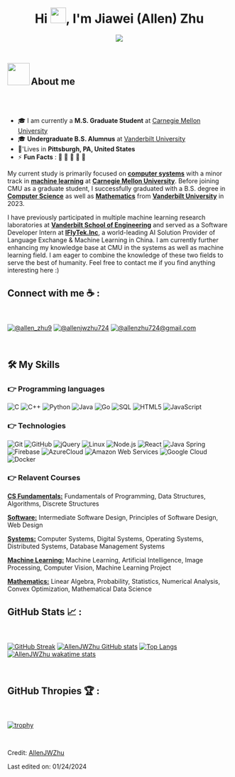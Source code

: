 <h1 align="center">Hi <img src="https://media.giphy.com/media/hvRJCLFzcasrR4ia7z/giphy.gif" width="35">, I'm Jiawei (Allen) Zhu</h1>
<p align="center">
  <img src="https://github.com/thompsonemerson/thompsonemerson/raw/master/cover-thompson.png" />
</p>

<br><br>
<img align="left" src = "https://user-images.githubusercontent.com/63050133/156777293-72a6e681-2582-4a9d-ad92-09d1181d47c7.gif" width = 50px height=50px>
<h2 align="left" font-weight="bold">About me</h2>  
<br><br>

- 🎓 I am currently a **M.S. Graduate Student** at [Carnegie Mellon University](https://www.cmu.edu/)
- 🎓 **Undergraduate B.S. Alumnus** at [Vanderbilt University](https://www.vanderbilt.edu/)
- 🏡'Lives in **Pittsburgh, PA, United States**
- ⚡ **Fun Facts** : 🍕 🏉 🏏 🎥 🚞

My current study is primarily focused on <ins>**computer systems**</ins> with a minor track in <ins>**machine learning**</ins> at <ins>**Carnegie Mellon University**</ins>. Before joining CMU as a graduate student, I successfully graduated with a B.S. degree in <ins>**Computer Science**</ins> as well as <ins>**Mathematics**</ins> from <ins>**Vanderbilt University**</ins> in 2023. <br>

I have previously participated in multiple machine learning research laboratories at <ins>**Vanderbilt School of Engineering**</ins> and served as a Software Developer Intern at <ins>**IFlyTek.Inc**</ins>, a world-leading AI Solution Provider of Language Exchange & Machine Learning in China. I am currently further enhancing my knowledge base at CMU in the systems as well as machine learning field. I am eager to combine the knowledge of these two fields to serve the best of humanity. Feel free to contact me if you find anything interesting here :)
<br>

## Connect with me ☕ :
<br>

[![@allen_zhu9](https://img.icons8.com/fluency/48/000000/instagram-new.png "@allen_zhu9")](https://www.instagram.com/allen_zhu9/) [![@allenjwzhu724](https://img.icons8.com/fluency/48/000000/linkedin.png "@allenjwzhu724")](https://www.linkedin.com/in/allenjwzhu724/) [![@allenzhu724@gmail.com](https://img.icons8.com/fluency/48/000000/apple-mail.png "@allenzhu724@gmail.com")](@allenzhu724gmail.com)

<br>

## 🛠️ My Skills

### 👉 Programming languages

![C](https://img.shields.io/badge/-C-000000?style=flat&logo=c)
![C++](https://img.shields.io/badge/-C++-000000?style=flat&logo=c%2B%2B)
![Python](https://img.shields.io/badge/-Python-000000?style=flat&logo=python)
![Java](https://img.shields.io/badge/-Java-000000?style=flat&logo=java)
![Go](https://img.shields.io/badge/-Go-000000?style=flat&logo=go)
![SQL](https://img.shields.io/badge/-SQL-000000?style=flat&logo=postgresql)
![HTML5](https://img.shields.io/badge/-HTML5-000000?style=flat&logo=html5)
![JavaScript](https://img.shields.io/badge/-JavaScript-000000?style=flat&logo=javascript)

### 👉 Technologies

![Git](https://img.shields.io/badge/-Git-222222?style=flat&logo=git&logoColor=F05032)
![GitHub](https://img.shields.io/badge/-GitHub-222222?style=flat&logo=github&logoColor=181717)
![jQuery](https://img.shields.io/badge/-jQuery-222222?style=flat&logo=jQuery&logoColor=0769AD)
![Linux](https://img.shields.io/badge/-Linux-222222?style=flat&logo=linux&logoColor=FCC624)
![Node.js](https://img.shields.io/badge/-Node.js-222222?style=flat&logo=node.js&logoColor=339933)
![React](https://img.shields.io/badge/-React-222222?style=flat&logo=React&logoColor=61DAFB)
![Java Spring](https://img.shields.io/badge/-Spring-222222?style=flat&logo=spring&logoColor=6DB33F)
![Firebase](https://img.shields.io/badge/Firebase-222222?style=flat-square&logo=firebase)
![AzureCloud](https://img.shields.io/badge/Microsoft%20Azure-222222?style=flat-square&logo=microsoft-azure)
![Amazon Web Services](https://img.shields.io/badge/-Amazon%20Web%20Services-222222?style=flat-square&logo=Amazon-Web-Service)
![Google Cloud](https://img.shields.io/badge/Google%20Cloud-black?style=flat-square&logo=google-cloud)
![Docker](https://img.shields.io/badge/-Docker-black?style=flat-square&logo=docker)
<br/>

### 👉 Relavent Courses
<ins>**CS Fundamentals:**</ins> Fundamentals of Programming, Data Structures, Algorithms, Discrete Structures

<ins>**Software:**</ins> Intermediate Software Design, Principles of Software Design, Web Design

<ins>**Systems:**</ins> Computer Systems, Digital Systems, Operating Systems, Distributed Systems, Database Management Systems

<ins>**Machine Learning:**</ins> Machine Learning, Artificial Intelligence, Image Processing, Computer Vision, Machine Learning Project

<ins>**Mathematics:**</ins> Linear Algebra, Probability, Statistics, Numerical Analysis, Convex Optimization, Mathematical Data Science

## GitHub Stats 📈 :

<br>

[![GitHub Streak](https://github-readme-streak-stats.herokuapp.com?user=AllenJWZhu&theme=algolia&date_format=M%20j%5B%2C%20Y%5D)](https://git.io/streak-stats) [![AllenJWZhu GitHub stats](https://github-readme-stats.vercel.app/api?username=AllenJWZhu&theme=algolia)](https://github.com/AllenJWZhu/github-readme-stats) [![Top Langs](https://github-readme-stats.vercel.app/api/top-langs/?username=AllenJWZhu&theme=algolia)](https://github.com/AllenJWZhu/github-readme-stats) [![AllenJWZhu wakatime stats](https://github-readme-stats.vercel.app/api/wakatime?username=WinterWolf97&theme=algolia)](https://github.com/WinterWolf97/github-readme-stats)

<br>

## GitHub Thropies 🏆 :

<br>

[![trophy](https://github-profile-trophy.vercel.app/?username=AllenJWZhu)](https://github.com/AllenJWZhu/github-profile-trophy)

<br>

Credit: [AllenJWZhu](https://github.com/AllenJWZhu)

Last edited on: 01/24/2024
